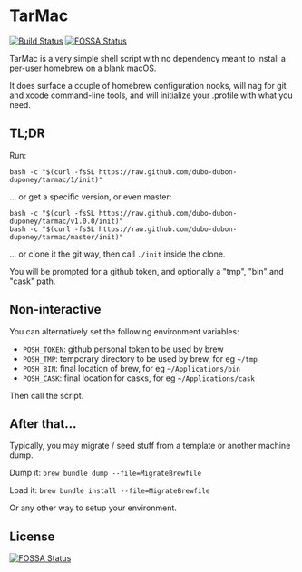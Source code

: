 # TarMac

[![Build Status](https://travis-ci.org/dubo-dubon-duponey/tarmac.svg?branch=master)](https://travis-ci.org/dubo-dubon-duponey/tarmac)
[![FOSSA Status](https://app.fossa.io/api/projects/git%2Bgithub.com%2Fdubo-dubon-duponey%2Ftarmac.svg?type=shield)](https://app.fossa.io/projects/git%2Bgithub.com%2Fdubo-dubon-duponey%2Ftarmac?ref=badge_shield)

TarMac is a very simple shell script with no dependency meant to install a per-user homebrew on a blank macOS.

It does surface a couple of homebrew configuration nooks, will nag for git and xcode command-line tools, 
and will initialize your .profile with what you need.

## TL;DR

Run:

```
bash -c "$(curl -fsSL https://raw.github.com/dubo-dubon-duponey/tarmac/1/init)"
```

... or get a specific version, or even master:

```
bash -c "$(curl -fsSL https://raw.github.com/dubo-dubon-duponey/tarmac/v1.0.0/init)"
bash -c "$(curl -fsSL https://raw.github.com/dubo-dubon-duponey/tarmac/master/init)"
```

... or clone it the git way, then call `./init` inside the clone.

You will be prompted for a github token, and optionally a "tmp", "bin" and "cask" path.

## Non-interactive

You can alternatively set the following environment variables:
 
 * `POSH_TOKEN`: github personal token to be used by brew
 * `POSH_TMP`: temporary directory to be used by brew, for eg `~/tmp`
 * `POSH_BIN`: final location of brew, for eg `~/Applications/bin`
 * `POSH_CASK`: final location for casks, for eg `~/Applications/cask`

Then call the script.

## After that...

Typically, you may migrate / seed stuff from a template or another machine dump.

Dump it:
`brew bundle dump --file=MigrateBrewfile`

Load it:
`brew bundle install --file=MigrateBrewfile`

Or any other way to setup your environment.

## License

[![FOSSA Status](https://app.fossa.io/api/projects/git%2Bgithub.com%2Fdubo-dubon-duponey%2Ftarmac.svg?type=large)](https://app.fossa.io/projects/git%2Bgithub.com%2Fdubo-dubon-duponey%2Ftarmac?ref=badge_large)
